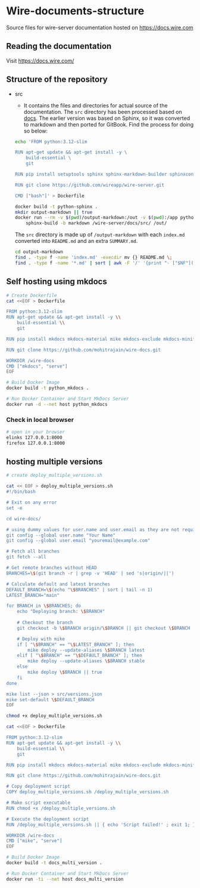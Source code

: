 # Wire-documents-structure

Source files for wire-server documentation hosted on <https://docs.wire.com>

## Reading the documentation

Visit <https://docs.wire.com/>

## Structure of the repository
- src 
    - It contains the files and directories for actual source of the documentation. The `src` directory has been processed based on [docs](https://github.com/wireapp/wire-server/tree/develop/docs). The earlier version was based on Sphinx, so it was converted to markdown and then ported for GitBook. Find the process for doing so below: 

    ```bash
    echo 'FROM python:3.12-slim

    RUN apt-get update && apt-get install -y \
        build-essential \
        git

    RUN pip install setuptools sphinx sphinx-markdown-builder sphinxcontrib.kroki sphinxcontrib.plantuml rst2pdf myst_parser sphinx_multiversion sphinx_reredirects sphinx_copybutton

    RUN git clone https://github.com/wireapp/wire-server.git

    CMD ["bash"]' > Dockerfile

    docker build -t python-sphinx .
    mkdir output-markdown || true
    docker run --rm -v $(pwd)/output-markdown:/out -v $(pwd):/app python-sphinx \
        sphinx-build -b markdown /wire-server/docs/src/ /out/
    ``` 
    The `src` directory is made up of `/output-markdown` with each `index.md` converted into `README.md` and an extra `SUMMARY.md`.
    ```bash
    cd output-markdown
    find . -type f -name 'index.md' -execdir mv {} README.md \;
    find . -type f -name '*.md' | sort | awk -F '/' '{print "- ["$NF"]("$0")"}' > ./SUMMARY.md
    ```

## Self hosting using mkdocs

```bash
# Create Dockerfile
cat <<EOF > Dockerfile

FROM python:3.12-slim
RUN apt-get update && apt-get install -y \\
    build-essential \\
    git

RUN pip install mkdocs mkdocs-material mike mkdocs-exclude mkdocs-minify-plugin mkdocs-redirects mkdocs-macros-plugin pymdown-extensions

RUN git clone https://github.com/mohitrajain/wire-docs.git

WORKDIR /wire-docs
CMD ["mkdocs", "serve"]
EOF

# Build Docker Image
docker build -t python_mkdocs .

# Run Docker Container and Start MkDocs Server
docker run -d --net host python_mkdocs
```  

### Check in local browser
```bash
# open in your browser
elinks 127.0.0.1:8000
firefox 127.0.0.1:8000
```

## hosting multiple versions 

```bash
# create deploy_multiple_versions.sh

cat << EOF > deploy_multiple_versions.sh
#!/bin/bash

# Exit on any error
set -e

cd wire-docs/

# using dummy values for user.name and user.email as they are not required
git config --global user.name "Your Name"
git config --global user.email "youremail@example.com"

# Fetch all branches
git fetch --all

# Get remote branches without HEAD
BRANCHES=\$(git branch -r | grep -v 'HEAD' | sed 's|origin/||')

# Calculate default and latest branches
DEFAULT_BRANCH=\$(echo "\$BRANCHES" | sort | tail -n 1)
LATEST_BRANCH="main"

for BRANCH in \$BRANCHES; do
    echo "Deploying branch: \$BRANCH"
    
    # Checkout the branch
    git checkout -b \$BRANCH origin/\$BRANCH || git checkout \$BRANCH

    # Deploy with mike
    if [ "\$BRANCH" == "\$LATEST_BRANCH" ]; then
        mike deploy --update-aliases \$BRANCH latest
    elif [ "\$BRANCH" == "\$DEFAULT_BRANCH" ]; then
        mike deploy --update-aliases \$BRANCH stable
    else
        mike deploy \$BRANCH || true
    fi
done

mike list --json > src/versions.json
mike set-default \$DEFAULT_BRANCH
EOF

chmod +x deploy_multiple_versions.sh

cat <<EOF > Dockerfile

FROM python:3.12-slim
RUN apt-get update && apt-get install -y \\
    build-essential \\
    git

RUN pip install mkdocs mkdocs-material mike mkdocs-exclude mkdocs-minify-plugin mkdocs-redirects mkdocs-macros-plugin pymdown-extensions

RUN git clone https://github.com/mohitrajain/wire-docs.git

# Copy deployment script
COPY deploy_multiple_versions.sh /deploy_multiple_versions.sh

# Make script executable
RUN chmod +x /deploy_multiple_versions.sh

# Execute the deployment script
RUN /deploy_multiple_versions.sh || { echo 'Script failed!' ; exit 1; }

WORKDIR /wire-docs
CMD ["mike", "serve"]
EOF

# Build Docker Image
docker build -t docs_multi_version .

# Run Docker Container and Start MkDocs Server
docker run -ti --net host docs_multi_version
```
